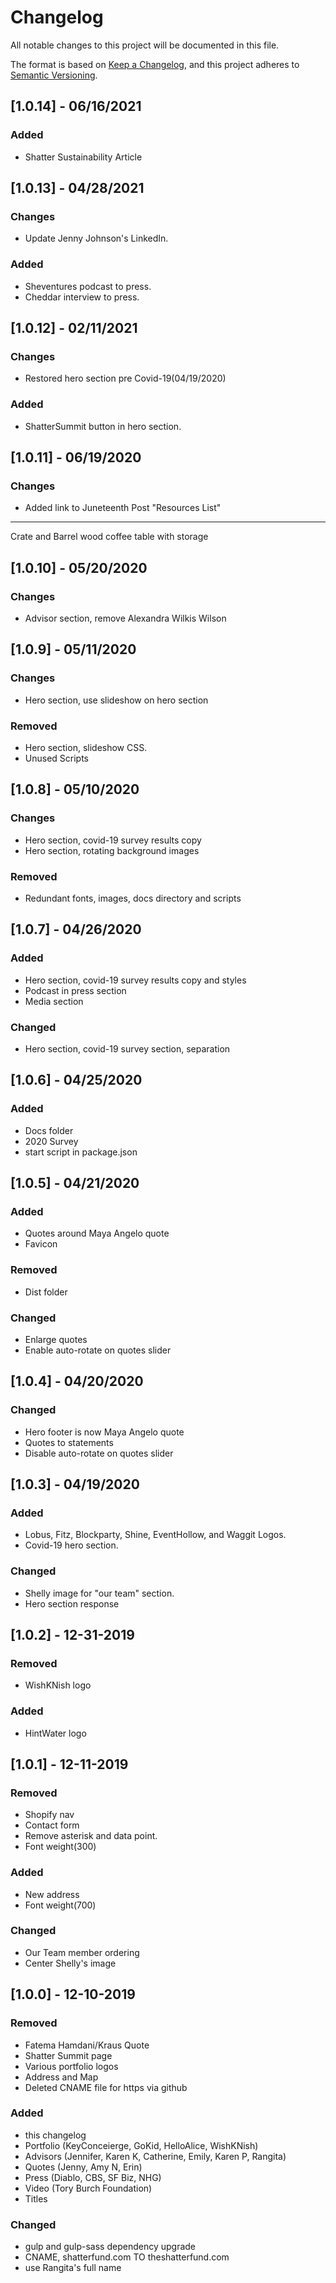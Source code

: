 # Changelog

All notable changes to this project will be documented in this file.

The format is based on [Keep a Changelog](https://keepachangelog.com/en/1.0.0/),
and this project adheres to [Semantic Versioning](https://semver.org/spec/v2.0.0.html).
## [1.0.14] - 06/16/2021
### Added
- Shatter Sustainability Article

## [1.0.13] - 04/28/2021
### Changes
- Update Jenny Johnson's LinkedIn.

### Added
- Sheventures podcast to press.
- Cheddar interview to press.

## [1.0.12] - 02/11/2021
### Changes
- Restored hero section pre Covid-19(04/19/2020)

### Added
- ShatterSummit button in hero section.

## [1.0.11] - 06/19/2020
### Changes
- Added link to Juneteenth Post "Resources List"

---
Crate and Barrel wood coffee table with storage
## [1.0.10] - 05/20/2020
### Changes
- Advisor section, remove Alexandra Wilkis Wilson

## [1.0.9] - 05/11/2020
### Changes
- Hero section, use slideshow on hero section

### Removed
- Hero section, slideshow CSS.
- Unused Scripts

## [1.0.8] - 05/10/2020
### Changes
- Hero section, covid-19 survey results copy
- Hero section, rotating background images

### Removed
- Redundant fonts, images, docs directory and scripts

## [1.0.7] - 04/26/2020
### Added
- Hero section, covid-19 survey results copy and styles
- Podcast in press section
- Media section

### Changed
- Hero section, covid-19 survey section, separation

## [1.0.6] - 04/25/2020
### Added
- Docs folder
- 2020 Survey
- start script in package.json

## [1.0.5] - 04/21/2020
### Added
- Quotes around Maya Angelo quote
- Favicon

### Removed
- Dist folder

### Changed
- Enlarge quotes
- Enable auto-rotate on quotes slider

## [1.0.4] - 04/20/2020
### Changed
- Hero footer is now Maya Angelo quote
- Quotes to statements
- Disable auto-rotate on quotes slider

## [1.0.3] - 04/19/2020
### Added
- Lobus, Fitz, Blockparty, Shine, EventHollow, and Waggit Logos.
- Covid-19 hero section.

### Changed
- Shelly image for "our team" section.
- Hero section response

## [1.0.2] - 12-31-2019
### Removed
- WishKNish logo

### Added
- HintWater logo

## [1.0.1] - 12-11-2019
### Removed
- Shopify nav
- Contact form
- Remove asterisk and data point.
- Font weight(300)

### Added
- New address
- Font weight(700) 

### Changed
- Our Team member ordering
- Center Shelly's image

## [1.0.0] - 12-10-2019
### Removed
- Fatema Hamdani/Kraus Quote
- Shatter Summit page
- Various portfolio logos
- Address and Map
- Deleted CNAME file for https via github

### Added
- this changelog
- Portfolio (KeyConceierge, GoKid, HelloAlice, WishKNish)
- Advisors (Jennifer, Karen K, Catherine, Emily, Karen P, Rangita)
- Quotes (Jenny, Amy N, Erin)
- Press (Diablo, CBS, SF Biz, NHG)
- Video (Tory Burch Foundation)
- Titles

### Changed
- gulp and gulp-sass dependency upgrade
- CNAME, shatterfund.com TO theshatterfund.com
- use Rangita's full name
